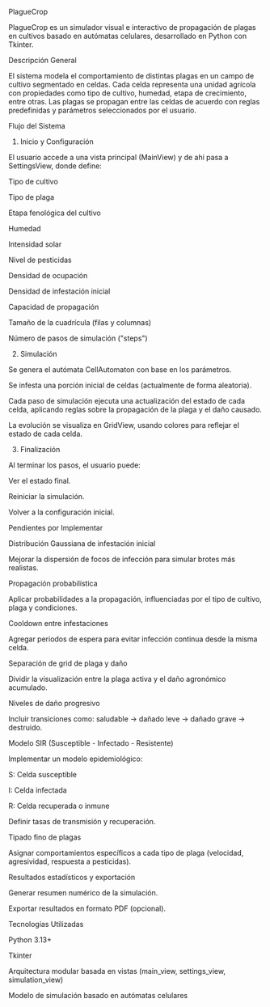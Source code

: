 PlagueCrop

PlagueCrop es un simulador visual e interactivo de propagación de plagas en cultivos basado en autómatas celulares, desarrollado en Python con Tkinter.

Descripción General

El sistema modela el comportamiento de distintas plagas en un campo de cultivo segmentado en celdas. Cada celda representa una unidad agrícola con propiedades como tipo de cultivo, humedad, etapa de crecimiento, entre otras. Las plagas se propagan entre las celdas de acuerdo con reglas predefinidas y parámetros seleccionados por el usuario.

Flujo del Sistema

1. Inicio y Configuración

El usuario accede a una vista principal (MainView) y de ahí pasa a SettingsView, donde define:

Tipo de cultivo

Tipo de plaga

Etapa fenológica del cultivo

Humedad

Intensidad solar

Nivel de pesticidas

Densidad de ocupación

Densidad de infestación inicial

Capacidad de propagación

Tamaño de la cuadrícula (filas y columnas)

Número de pasos de simulación ("steps")

2. Simulación

Se genera el autómata CellAutomaton con base en los parámetros.

Se infesta una porción inicial de celdas (actualmente de forma aleatoria).

Cada paso de simulación ejecuta una actualización del estado de cada celda, aplicando reglas sobre la propagación de la plaga y el daño causado.

La evolución se visualiza en GridView, usando colores para reflejar el estado de cada celda.

3. Finalización

Al terminar los pasos, el usuario puede:

Ver el estado final.

Reiniciar la simulación.

Volver a la configuración inicial.

Pendientes por Implementar

Distribución Gaussiana de infestación inicial

Mejorar la dispersión de focos de infección para simular brotes más realistas.

Propagación probabilística

Aplicar probabilidades a la propagación, influenciadas por el tipo de cultivo, plaga y condiciones.

Cooldown entre infestaciones

Agregar periodos de espera para evitar infección continua desde la misma celda.

Separación de grid de plaga y daño

Dividir la visualización entre la plaga activa y el daño agronómico acumulado.

Niveles de daño progresivo

Incluir transiciones como: saludable → dañado leve → dañado grave → destruido.

Modelo SIR (Susceptible - Infectado - Resistente)

Implementar un modelo epidemiológico:

S: Celda susceptible

I: Celda infectada

R: Celda recuperada o inmune

Definir tasas de transmisión y recuperación.

Tipado fino de plagas

Asignar comportamientos específicos a cada tipo de plaga (velocidad, agresividad, respuesta a pesticidas).

Resultados estadísticos y exportación

Generar resumen numérico de la simulación.

Exportar resultados en formato PDF (opcional).

Tecnologías Utilizadas

Python 3.13+

Tkinter

Arquitectura modular basada en vistas (main_view, settings_view, simulation_view)

Modelo de simulación basado en autómatas celulares